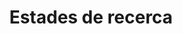 ---
title: "Estades de recerca"  # Add a page title.
summary: "Estades de recerca."  # Add a page description.
type: "widget_page"  # Page type is a Widget Page
url: "equip/rodrigo-alcaraz-de-la-osa/estades-recerca"
---
